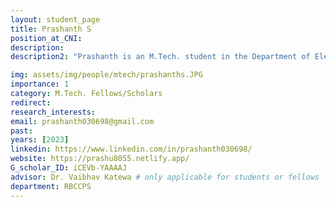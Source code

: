 ```yaml
---
layout: student_page
title: Prashanth S
position_at_CNI: 
description: 
description2: "Prashanth is an M.Tech. student in the Department of Electrical Communication Engineering, Indian Institute of Science Bangalore, since Aug. 2022. He received his B.E. Degree in Electronics and Communication Engineering from Govt Sri Krishnarajendra Silver Jubilee Technological Institute (SKSJTI) Bengaluru in 2020. He spent three and two months, respectively, as a research intern at Qualcomm India Pvt Ltd and Lekha Wireless Solution. His broad areas of interest in research include next-generation wireless communication and modeling security in cyber-physical systems. Currently, he is working under Dr. Vaibhav Katewa on Modelling and Vulnerability analysis in smart grid cyber-physical Systems."

img: assets/img/people/mtech/prashanths.JPG
importance: 1
category: M.Tech. Fellows/Scholars
redirect: 
research_interests: 
email: prashanth030698@gmail.com
past:
years: [2023]
linkedin: https://www.linkedin.com/in/prashanth030698/
website: https://prashu8055.netlify.app/
G_scholar_ID: iCEVb-YAAAAJ
advisor: Dr. Vaibhav Katewa # only applicable for students or fellows
department: RBCCPS
---
```

